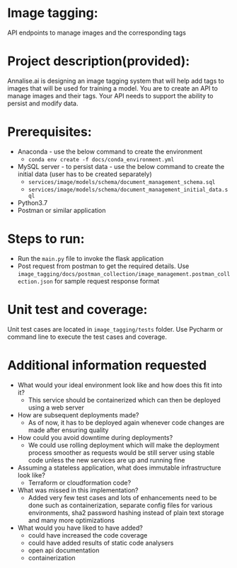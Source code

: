 # Image tagging:
API endpoints to manage images and the corresponding tags

# Project description(provided):
Annalise.ai is designing an image tagging system that will help add tags to images that will be used
for training a model. You are to create an API to manage images and their tags. Your API needs to
support the ability to persist and modify data.

# Prerequisites:
* Anaconda - use the below command to create the environment
  * ```conda env create -f docs/conda_environment.yml```
* MySQL server - to persist data - use the below command to create the initial data (user has to be created separately)
  * ```services/image/models/schema/document_management_schema.sql```
  * ```services/image/models/schema/document_management_initial_data.sql```
* Python3.7
* Postman or similar application

# Steps to run:
* Run the `main.py` file to invoke the flask application
* Post request from postman to get the required details. Use `image_tagging/docs/postman_collection/image_management.postman_collection.json` for sample request response format

# Unit test and coverage:
Unit test cases are located in `image_tagging/tests` folder. Use Pycharm or command line to execute the test cases and coverage.

# Additional information requested
* What would your ideal environment look like and how does this fit into it?
  * This service should be containerized which can then be deployed using a web server
* How are subsequent deployments made?
  * As of now, it has to be deployed again whenever code changes are made after ensuring quality
* How could you avoid downtime during deployments?
  * We could use rolling deployment which will make the deployment process smoother as requests would be still server using stable code unless the new services are up and running fine
* Assuming a stateless application, what does immutable infrastructure look like?
  * Terraform or cloudformation code?
* What was missed in this implementation?
  * Added very few test cases and lots of enhancements need to be done such as containerization, separate config files for various environments, sha2 password hashing instead of plain text storage and many more optimizations
* What would you have liked to have added?
  * could have increased the code coverage 
  * could have added results of static code analysers
  * open api documentation
  * containerization